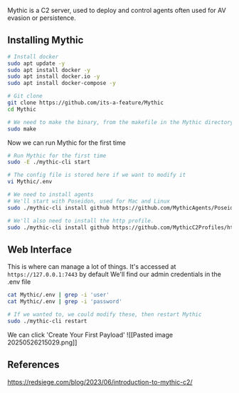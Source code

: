 
Mythic is a C2 server, used to deploy and control agents often used for AV evasion or persistence. 

## Installing Mythic

```bash
# Install docker
sudo apt update -y
sudo apt install docker -y
sudo apt install docker.io -y
sudo apt install docker-compose -y

# Git clone
git clone https://github.com/its-a-feature/Mythic
cd Mythic

# We need to make the binary, from the makefile in the Mythic directory.
sudo make
```

Now we can run Mythic for the first time
```bash
# Run Mythic for the first time
sudo -E ./mythic-cli start

# The config file is stored here if we want to modify it
vi Mythic/.env

# We need to install agents
# We'll start with Poseidon, used for Mac and Linux
sudo ./mythic-cli install github https://github.com/MythicAgents/Poseidon

# We'll also need to install the http profile.
sudo ./mythic-cli install github https://github.com/MythicC2Profiles/http
```

## Web Interface
This is where can manage a lot of things. It's accessed at
`https://127.0.0.1:7443` by default
We'll find our admin credentials in the .env file
```bash
cat Mythic/.env | grep -i 'user'
cat Mythic/.env | grep -i 'password'

# If we wanted to, we could modify these, then restart Mythic
sudo ./mythic-cli restart
```

We can click 'Create Your First Payload'
![[Pasted image 20250526215029.png]]
## References
https://redsiege.com/blog/2023/06/introduction-to-mythic-c2/
